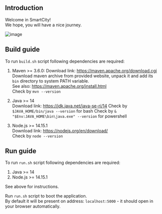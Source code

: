 ## Introduction

Welcome in SmartCity!   
We hope, you will have a nice journey.  


![image](https://user-images.githubusercontent.com/33404585/102254512-fce3ae00-3f08-11eb-8b6e-897cd7f48b52.png)


## Build guide

To run `build.sh` script following dependencies are required:  

1. Maven >= 3.6.0: 
Download link: https://maven.apache.org/download.cgi   
Download maven archive from provided website, unpack it and add its `bin` directory to system PATH variable.   
See also: https://maven.apache.org/install.html  
Check by `mvn --version`

2. Java >= 14   
Download link: https://jdk.java.net/java-se-ri/14
Check by `$JAVA_HOME/bin/java --version` for bash
Check by `& "$Env:JAVA_HOME\bin\java.exe" --version` for powershell

3. Node.js >= 14.15.1  
Download link: https://nodejs.org/en/download/  
Check by `node --version`

## Run guide

To run `run.sh` script following dependencies are required:  

1. Java >= 14
2. Node.js >= 14.15.1  

See above for instructions.

Run `run.sh` script to boot the application.    
By default it will be present on address: `localhost:5000` - it should open in your browser automatically.   
